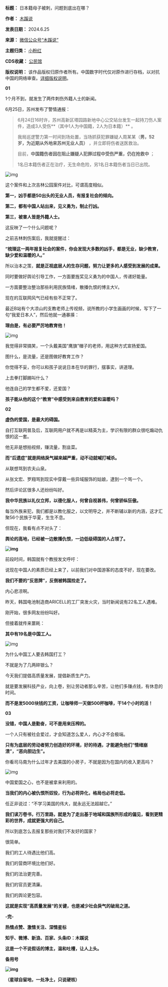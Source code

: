

**标题：** 日本籍母子被刺，问题到底出在哪？  

**作者：** [木蹊说](https://chinadigitaltimes.net/space/木蹊说)  

**发表日期：** 2024.6.25  

**来源：** [微信公众号“木蹊说”](https://web.archive.org/web/20240622095852/https://mp.weixin.qq.com/s/2qjgSvxfL8GVRXSHSOCq5Q)  

**主题归类：** [小粉红](https://chinadigitaltimes.net/space/小粉红)  

**CDS收藏：** [公民馆](https://chinadigitaltimes.net/space/%E5%85%AC%E6%B0%91%E9%A6%86)  

**版权说明：** 该作品版权归原作者所有。中国数字时代仅对原作进行存档，以对抗中国的网络审查。[详细版权说明](https://chinadigitaltimes.net/chinese/copyright)。


**01** 


1个月不到，就发生了两件刺伤外籍人士的新闻。


6月25日，苏州发布了警情通报：



> 6月24日16时许，苏州高新区塔园路新地中心公交站台发生一起持刀伤人案件，造成3人受伤**（其中1人为中国籍，2人为日本籍）** 。
> 
> 
> 我局巡逻警力第一时间到场处置，当场抓获犯罪嫌疑人周某某（**男，52岁，为近期从外地来苏州无业人员）** ，并立即将伤者送医救治。
> 
> 
> 目前，**中国籍伤者因在阻止嫌疑人犯罪过程中受伤严重，仍在抢救中** ；
> 
> 
> 1名日本籍伤者正在治疗，无生命危险，另1名日本籍伤者当日已出院。


![img](https://chinadigitaltimes.net/chinese/files/2024/06/post-709238-667b565e7d5d2.)


这个案件和上次吉林公园案件对比，可谓高度相似。


**第一，凶手都是50出头的无业人员，有报复社会的倾向。** 


**第二，都有中国人站出来，见义勇为，制止行凶。** 


**第三，被害人皆是外籍人士。** 


这反映了一个什么问题呢？


之前吉林刺伤案后，我就提醒过：


**“梳理这一两年报复社会的案件，你会发现大多数的凶手，都是无业，缺少教育，缺少爱和温暖的人。”** 


所以治本之策，**就是正视底层人的生存问题，努力让更多的人感受到发展的成果。** 


同时要做好舆论引导工作，一方面要旌奖见义勇为的中国人，传递好能量。


一方面要整治整治那些利用民族情绪，散播仇恨的博主大V。


现在的互联网风气已经有些不正常了。


最近B站有个大凉山的支教老师上传视频，说所教的小学生画画的时候，写下了一句“我爱日本人”，然后他就一通暴揍：


**理由是，有必要严厉地教育他！** 


![img](https://chinadigitaltimes.net/chinese/files/2024/06/post-709238-667b565e88286.png)


我觉得非常搞笑，一个头戴美国“鹰旗”帽子的老师，用这种方式宣扬爱国。


图什么，是流量，还是图做好教育工作？


你觉得不妥，你可以和孩子说说日本在华的罪行，摆事实，讲道理。


上去拳打脚踢叫什么？


他连自己的学生都不爱，还爱国？


**孩子能从他的这个“教育”中感受到来自教育的爱和温暖吗？** 


**02** 


**虚伪的爱国，是最大的碍国。** 


自打互联网普及后，互联网用户就不再是以精英为主，学识有限的群众很吃煽动仇恨的这一套。


他无非是想拍视频，赚流量，割韭菜。


**而“后遗症”就是网络戾气越来越严重，动不动就喊打喊杀。** 


从联想骂到农夫山泉。


从张文宏、罗翔骂到现实中穿戴一些异域服饰的姑娘，逮到一个骂一个。


然后评论区很多人还纷纷叫好。


**我中华民族以礼仪立邦，以德化服人，何曾自视甚伟，何曾骄纵狂傲。** 


每当外族来犯，我们都是以教化服之，以文明导之，并不断辅以新的内涵，这才汇聚56个民族于华夏，生生不息。


但现在，我看有点不对头了：


**舆论的高地，已经被一边散播仇恨，一边低级碍国的人占领了。** 


**![img](https://chinadigitaltimes.net/chinese/files/2024/06/post-709238-667b565e8f9cb.)** 


前段时间，韩国就有个教授发文呼吁：


说现在中国人的素质已经上来了，以前我们对中国游客的态度不好，现在要改。


**我们不要的“反思牌”，反倒被韩国捡走了。** 


内心悲凉啊。


昨天，韩国电池制造商ARICELL的工厂突发火灾，当时新闻说有22名工人遇难。


刚开始，很多网友纷纷叫好。


但接着就传来噩耗：


**其中有19名是中国工人。** 


![img](https://chinadigitaltimes.net/chinese/files/2024/06/post-709238-667b565e98c5c.)


为什么中国工人要去韩国打工？


不就是为了几两碎银么？


今天我们提倡高质量发展，提倡新质生产力。


就是要发展科技产业，向上卷，别让劳动者那么辛苦，让他们多赚点钱，有休息的时间。


**而不是发5000块钱的工资，让咖啡师一天做500杯咖啡，干14个小时的活！** 


**03** 


**没错，中国人是勤奋，可不是用来压榨的。** 


一个人只有被社会爱过，才会知道怎么爱人，内心才不会极端。


**只有为底层的劳动者努力创造好的环境，好的待遇，才能避免他们“情绪崩溃”，“恶向胆边生”。** 


你看司马南为什么过年才去美国的小房子，不就是因为在国内的收入更高吗？


![img](https://chinadigitaltimes.net/chinese/files/2024/06/post-709238-667b565ea5184.)


中国爱国之心，也不是被拿来利用的。


**当我们的内心被仇恨所奴役，行为必将异化，格局也必将走低。** 


任正非说过：“不学习美国的伟大，就永远无法超越它。”


**我们读万卷书，行万里路，就是为了走出基于地域和国族所形成的偏见，看到更精彩的世界，成就更强大的自己。** 


所以到底怎么去报复那些对我们不友好的国家？


很简单。


我们的工人待遇比他们高。


我们的营商环境比他们好。


我们的法治更完善。


我们的官员更清廉。


我们的舆论更包容。


**这就是实现“高质量发展“的关键，也是减少社会戾气的破局之道。** 


**-完-** 


**热情点赞、激情关注、深情星标** 


**知乎、微博、新浪、百家、头条ID：木蹊说** 


**这是一个不说假话的博主，温和吐槽，让人上头。** 


**备用号** 


****![img](https://chinadigitaltimes.net/chinese/files/2024/06/post-709238-667b565eac148.)**** 


****（星球自留地，一处净土，只说硬核）**** 

